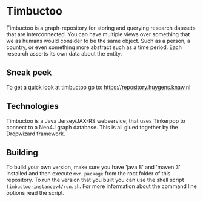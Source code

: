 # Timbuctoo

Timbuctoo is a graph-repository for storing and querying research datasets that are interconnected. 
You can have multiple views over something that we as humans would consider to be the same object. 
Such as a person, a country, or even something more abstract such as a time period. 
Each research asserts its own data about the entity.

## Sneak peek

To get a quick look at timbuctoo go to: https://repository.huygens.knaw.nl

## Technologies

Timbuctoo is a Java Jersey/JAX-RS webservice, that uses Tinkerpop to connect to a Neo4J graph database. This is all glued together by the Dropwizard framework.

## Building

To build your own version, make sure you have 'java 8' and 'maven 3' installed and then execute `mvn package` from the root folder of this repository.
To run the version that you built you can use the shell script `timbuctoo-instancev4/run.sh`. For more information about the command line options read the script.
